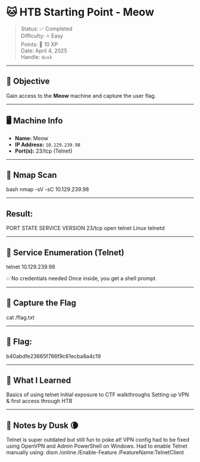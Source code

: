 # 🐱 HTB Starting Point - Meow

> Status: ✅ Completed  
> Difficulty: ⭐ Easy  
> Points: 🎯 10 XP  
> Date: April 4, 2025  
> Handle: `dusk`  

---

## 🧠 Objective
Gain access to the **Meow** machine and capture the user flag.

---

## 🖥️ Machine Info
- **Name:** Meow
- **IP Address:** `10.129.239.98`
- **Port(s):** 23/tcp (Telnet)

---

## 🔎 Nmap Scan

bash
nmap -sV -sC 10.129.239.98

---

## Result:
PORT   STATE SERVICE VERSION
23/tcp open  telnet  Linux telnetd

---

## 📡 Service Enumeration (Telnet)
telnet 10.129.239.98

💡 No credentials needed
Once inside, you get a shell prompt.

---

## 🏁 Capture the Flag
cat /flag.txt

---

## 🎉 Flag:
b40abdfe23665f766f9c61ecba8a4c19

---

## **🧠 What I Learned**
Basics of using telnet
Initial exposure to CTF walkthroughs
Setting up VPN & first access through HTB

---

## 💬 Notes by Dusk 🌘
Telnet is super outdated but still fun to poke at!
VPN config had to be fixed using OpenVPN and Admin PowerShell on Windows.
Had to enable Telnet manually using:
dism /online /Enable-Feature /FeatureName:TelnetClient

